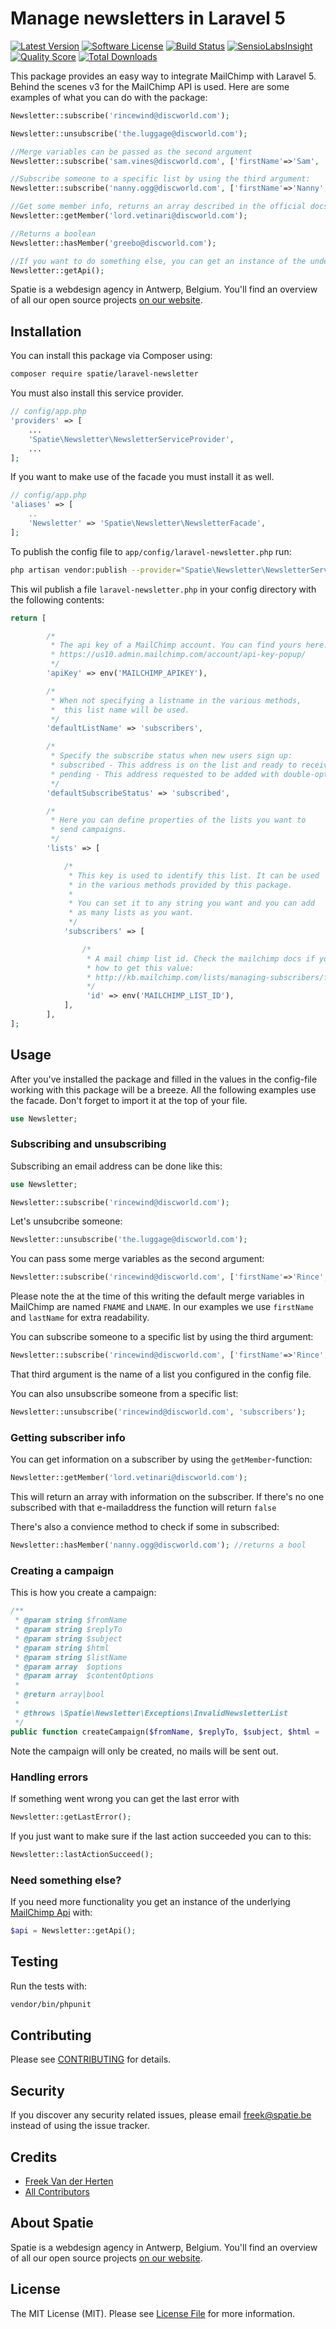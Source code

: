 # Manage newsletters in Laravel 5
[![Latest Version](https://img.shields.io/github/release/spatie/laravel-newsletter.svg?style=flat-square)](https://github.com/spatie/laravel-newsletter/releases)
[![Software License](https://img.shields.io/badge/license-MIT-brightgreen.svg?style=flat-square)](LICENSE.md)
[![Build Status](https://img.shields.io/travis/spatie/laravel-newsletter/master.svg?style=flat-square)](https://travis-ci.org/spatie/laravel-newsletter)
[![SensioLabsInsight](https://img.shields.io/sensiolabs/i/10993a65-449a-488a-886c-f810b9950070.svg?style=flat-square)](https://insight.sensiolabs.com/projects/10993a65-449a-488a-886c-f810b9950070)
[![Quality Score](https://img.shields.io/scrutinizer/g/spatie/laravel-newsletter.svg?style=flat-square)](https://scrutinizer-ci.com/g/spatie/laravel-newsletter)
[![Total Downloads](https://img.shields.io/packagist/dt/spatie/laravel-newsletter.svg?style=flat-square)](https://packagist.org/packages/spatie/laravel-newsletter)

This package provides an easy way to integrate MailChimp with Laravel 5. Behind the scenes v3 for the MailChimp API is used. Here are some examples of what you can do with the package:

```php
Newsletter::subscribe('rincewind@discworld.com');

Newsletter::unsubscribe('the.luggage@discworld.com');

//Merge variables can be passed as the second argument
Newsletter::subscribe('sam.vines@discworld.com', ['firstName'=>'Sam', 'lastName'=>'Vines']);

//Subscribe someone to a specific list by using the third argument:
Newsletter::subscribe('nanny.ogg@discworld.com', ['firstName'=>'Nanny', 'lastName'=>'Ogg'], 'Name of your list');

//Get some member info, returns an array described in the official docs
Newsletter::getMember('lord.vetinari@discworld.com');

//Returns a boolean
Newsletter::hasMember('greebo@discworld.com');

//If you want to do something else, you can get an instance of the underlying API:
Newsletter::getApi();
```

Spatie is a webdesign agency in Antwerp, Belgium. You'll find an overview of all our open source projects [on our website](https://spatie.be/opensource).

## Installation

You can install this package via Composer using:

```bash
composer require spatie/laravel-newsletter
```

You must also install this service provider.

```php
// config/app.php
'providers' => [
    ...
    'Spatie\Newsletter\NewsletterServiceProvider',
    ...
];
```

If you want to make use of the facade you must install it as well.

```php
// config/app.php
'aliases' => [
    ..
    'Newsletter' => 'Spatie\Newsletter\NewsletterFacade',
];
```

To publish the config file to `app/config/laravel-newsletter.php` run:

```bash
php artisan vendor:publish --provider="Spatie\Newsletter\NewsletterServiceProvider"
```

This wil publish a file `laravel-newsletter.php` in your config directory with the following contents:
```php
return [

        /*
         * The api key of a MailChimp account. You can find yours here:
         * https://us10.admin.mailchimp.com/account/api-key-popup/
         */
        'apiKey' => env('MAILCHIMP_APIKEY'),

        /*
         * When not specifying a listname in the various methods,
         *  this list name will be used.
         */
        'defaultListName' => 'subscribers',

        /*
         * Specify the subscribe status when new users sign up:
         * subscribed - This address is on the list and ready to receive email. You can only send campaigns to ‘subscribed’ addresses.
         * pending - This address requested to be added with double-opt-in but hasn’t confirmed their subscription yet.
         */
        'defaultSubscribeStatus' => 'subscribed',

        /*
         * Here you can define properties of the lists you want to
         * send campaigns.
         */
        'lists' => [

            /*
             * This key is used to identify this list. It can be used
             * in the various methods provided by this package.
             *
             * You can set it to any string you want and you can add
             * as many lists as you want.
             */
            'subscribers' => [

                /*
                 * A mail chimp list id. Check the mailchimp docs if you don't know
                 * how to get this value:
                 * http://kb.mailchimp.com/lists/managing-subscribers/find-your-list-id
                 */
                 'id' => env('MAILCHIMP_LIST_ID'),
            ],
        ],
];
```

## Usage

After you've installed the package and filled in the values in the config-file working with this package will be a breeze. All the following examples use the facade. Don't forget to import it at the top of your file.

```php
use Newsletter;
```

### Subscribing and unsubscribing

Subscribing an email address can be done like this:

```php
use Newsletter;

Newsletter::subscribe('rincewind@discworld.com');
```

Let's unsubcribe someone:

```php
Newsletter::unsubscribe('the.luggage@discworld.com');
```

You can pass some merge variables as the second argument:
```php
Newsletter::subscribe('rincewind@discworld.com', ['firstName'=>'Rince', 'lastName'=>'Wind']);
```
Please note the at the time of this writing the default merge variables in MailChimp are named `FNAME` and `LNAME`. In our examples we use `firstName` and `lastName` for extra readability.

You can subscribe someone to a specific list by using the third argument:
```php
Newsletter::subscribe('rincewind@discworld.com', ['firstName'=>'Rince', 'lastName'=>'Wind'], 'subscribers');
```
That third argument is the name of a list you configured in the config file.

You can also unsubscribe someone from a specific list:
```php
Newsletter::unsubscribe('rincewind@discworld.com', 'subscribers');
```

### Getting subscriber info

You can get information on a subscriber by using the `getMember`-function:
```php
Newsletter::getMember('lord.vetinari@discworld.com');
```

This will return an array with information on the subscriber. If there's no one subscribed with that
e-mailaddress the function will return `false`

There's also a convience method to check if some in subscribed:

```php
Newsletter::hasMember('nanny.ogg@discworld.com'); //returns a bool
```

### Creating a campaign

This is how you create a campaign:
```php
/**
 * @param string $fromName
 * @param string $replyTo
 * @param string $subject
 * @param string $html
 * @param string $listName
 * @param array  $options
 * @param array  $contentOptions
 *
 * @return array|bool
 *
 * @throws \Spatie\Newsletter\Exceptions\InvalidNewsletterList
 */
public function createCampaign($fromName, $replyTo, $subject, $html = '', $listName = '', $options = [], $contentOptions = [])
```

Note the campaign will only be created, no mails will be sent out.

### Handling errors

If something went wrong you can get the last error with
```php
Newsletter::getLastError();
```

If you just want to make sure if the last action succeeded you can to this:
```php
Newsletter::lastActionSucceed();
```

### Need something else?

If you need more functionality you get an instance of the underlying [MailChimp Api](https://github.com/drewm/mailchimp-api) with:

```php
$api = Newsletter::getApi();
```

## Testing

Run the tests with:
```bash
vendor/bin/phpunit
```

## Contributing

Please see [CONTRIBUTING](CONTRIBUTING.md) for details.

## Security

If you discover any security related issues, please email [freek@spatie.be](mailto:freek@spatie.be) instead of using the issue tracker.

## Credits

- [Freek Van der Herten](https://github.com/freekmurze)
- [All Contributors](../../contributors)

## About Spatie
Spatie is a webdesign agency in Antwerp, Belgium. You'll find an overview of all our open source projects [on our website](https://spatie.be/opensource).

## License

The MIT License (MIT). Please see [License File](LICENSE.md) for more information.
